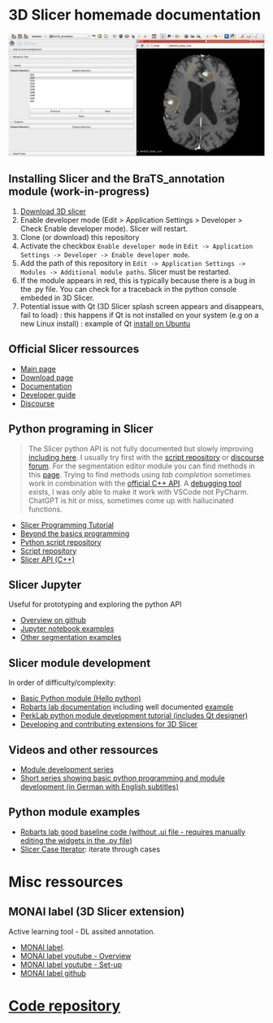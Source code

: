 # 3D Slicer homemade documentation

<p align="center">
  <img src="https://github.com/laurentletg/Intro_3DSlicer_module_scripting/blob/main/mkdocs_Slicer/docs/readme%20image%20asnr%20ai%20workshop.png" />
</p>


## Installing Slicer and the BraTS_annotation module (work-in-progress)
1. [Download 3D slicer](https://download.slicer.org)
2. Enable developer mode (Edit > Application Settings > Developer > Check Enable developer mode). Slicer will restart. 
3. Clone (or download) this repository
4. Activate the checkbox `Enable developer mode` in `Edit -> Application Settings -> Developer -> Enable developer mode`. 
6. Add the path of this repository in `Edit -> Application Settings -> Modules -> Additional module paths`. Slicer must be restarted.
7. If the module appears in red, this is typically because there is a bug in the .py file. You can check for a traceback in the python console embeded in 3D Slicer. 
8. Potential issue with Qt (3D Slicer splash screen appears and disappears, fail to load) : this happens if Qt is not installed on your system (e.g on a new Linux install) : example of Qt [install on Ubuntu](https://wiki.qt.io/Install_Qt_5_on_Ubuntu) 


## Official Slicer ressources
- [Main page](https://www.slicer.org)
- [Download page](https://download.slicer.org)
- [Documentation](https://slicer.readthedocs.io/en/latest/)
- [Developer guide](https://slicer.readthedocs.io/en/latest/developer_guide/index.html)
- [Discourse](https://discourse.slicer.org)

## Python programing in Slicer
> The Slicer python API is not fully documented but slowly improving [including here](https://slicer.readthedocs.io/en/latest/developer_guide/modules/index.html). I usually try first with the [script repository](https://slicer.readthedocs.io/en/latest/developer_guide/script_repository.html) or [discourse forum](https://discourse.slicer.org). For the segmentation editor module you can find methods in this [page](https://slicer.readthedocs.io/en/latest/developer_guide/modules/segmenteditor.html). Trying to find methods using *tab completion* sometimes work in combination with the [official C++ API](https://apidocs.slicer.org/main/). A [debugging tool](https://github.com/SlicerRt/SlicerDebuggingTools) exists, I was only able to make it work with VSCode not PyCharm.  ChatGPT is hit or miss, sometimes come up with hallucinated functions. 

- [Slicer Programming Tutorial](https://spujol.github.io/SlicerProgrammingTutorial/)
- [Beyond the basics programming](https://www.slicer.org/w/img_auth.php/7/79/SlicerModulesProgrammingBeyondBasics.pdf)
- [Python script repository](https://slicer.readthedocs.io/en/latest/developer_guide/script_repository.html)
- [Script repository](https://slicer.readthedocs.io/en/latest/developer_guide/script_repository.html)
- [Slicer API (C++)](https://apidocs.slicer.org/main/)


## Slicer Jupyter
Useful for prototyping and exploring the python API

- [Overview on github](https://github.com/Slicer/SlicerJupyter)
- [Jupyter notebook examples](https://github.com/Slicer/SlicerNotebooks)
- [Other segmentation examples](https://gist.github.com/lassoan)

## Slicer module development 
In order of difficulty/complexity:

- [Basic Python module (Hello python)](https://www.slicer.org/w/img_auth.php/c/c0/Slicer4_ProgrammingTutorial_Slicer4.5.pdf)
- [Robarts lab documentation](https://www.robarts.ca/computerassistedsurgery/create_your_own/index.html) including well documented [example](https://github.com/lgroves6/SlicerIGTDevelopment/blob/master/YourModuleName.py) 
- [PerkLab python module development tutorial (includes Qt designer)](https://www.slicer.org/wiki/Documentation/Nightly/Training#Tutorials_for_software_developers)
- [Developing and contributing extensions for 3D Slicer](https://docs.google.com/presentation/d/1JXIfs0rAM7DwZAho57Jqz14MRn2BIMrjB17Uj_7Yztc/edit#slide=id.g41f90baec_028)

## Videos and other ressources

- [Module development series](https://www.youtube.com/@3dslicertutorial)
- [Short series showing basic python programming and module development (in German with English subtitles)](https://youtube.com/playlist?list=PLJWCUXz3GeAfmYLiFcKus_c0jcsMnVsgb)

## Python module examples

- [Robarts lab good baseline code (without .ui file - requires manually editing the widgets in the .py file)](https://github.com/lgroves6/SlicerIGTDevelopment/blob/master/YourModuleName.py)
- [Slicer Case Iterator](https://github.com/JoostJM/SlicerCaseIterator): iterate through cases 

# Misc ressources
## MONAI label (3D Slicer extension)
Active learning tool - DL assited annotation.

- [MONAI label](https://monai.io/label.html). 
- [MONAI label youtube - Overview](https://youtu.be/KjwuFx0pTXU)
- [MONAI label youtube - Set-up](https://youtu.be/8y1OBQs2wis)
- [MONAI label github](https://github.com/Project-MONAI/MONAILabel)


# [Code repository](Code_repository.md)


```


